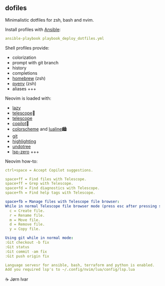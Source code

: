 ## dofiles
Minimalistic dotfiles for zsh, bash and nvim.<br>

Install profiles with [Ansible](https://github.com/ansible/ansible):
```YAML
ansible-playbook playbook_deploy_dotfiles.yml
```

Shell profiles provide:
- colorization
- prompt with git branch
- history
- completions
- [homebrew](https://github.com/homebrew/homebrew) (zsh)
- [pyenv](https://github.com/pyenv/pyenv) (zsh)
- aliases +++

Neovim is loaded with:
- [lazy](https://github.com/folke/lazy.nvim)
- [telescope](https://github.com/nvim-telescope/telescope.nvim)🔭
- [telescope](https://github.com/nvim-telescope/telescope-file-browser.nvim)
- [copilot](https://github.com/zbirenbaum/copilot.lua)🤖
- [colorscheme](https://github.com/folke/tokyonight.nvim) and [lualine](https://github.com/nvim-lualine/lualine.nvim)🏙 
- [git](https://github.com/tpope/vim-fugitive)
- [highlighting](https://github.com/nvim-treesitter/nvim-treesitter)
- [undotree](https://github.com/mbbill/undotree)
- [lsp-zero](https://github.com/VonHeikemen/lsp-zero.nvim) +++

Neovim how-to:
```YAML
ctrl+space = Accept Copilot suggestions.

space+ff = Find files with Telescope.
space+ff = Grep with Telescope.
space+fd = Find diagnostics with Telescope.
space+fh = Find help tags with Telescope.

space+fb = Manage files with Telescope file browser:
While in normal Telescope file browser mode (press esc after pressing space+fb):
  c = Create file.
  r = Rename file.
  m = Move file.
  d = Remove file.
  y = Copy file.

Using git while in normal mode:
:Git checkout -b fix
:Git status
:Git commit -am fix
:Git push origin fix

Language servesr for ansible, bash, terraform and python is enabled.
Add you required lsp's to ~/.config/nvim/lua/config/lsp.lua
```

☕️ Jørn Ivar
